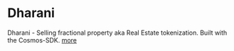 # Dharani
Dharani - Selling fractional property aka Real Estate tokenization. Built with the Cosmos-SDK. [more](https://docs.dharani.multiverse.tk)
